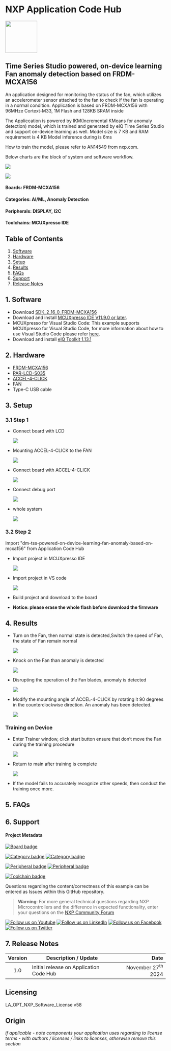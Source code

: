 # NXP Application Code Hub
[<img src="https://mcuxpresso.nxp.com/static/icon/nxp-logo-color.svg" width="100"/>](https://www.nxp.com)

## Time Series Studio powered, on-device learning Fan anomaly detection based on FRDM-MCXA156

An application designed for monitoring the status of the fan, which utilizes an accelerometer sensor attached to the fan to check if the fan is operating in a normal condition.
Application is based on FRDM-MCXA156 with 96MHze Cortext-M33, 1M Flash and 128KB SRAM inside 

The Appliccation is powered by IKM(Incremental KMeans for anomaly detection) model, which is trained and generated by eIQ Time Series Studio and support on-device learning as well.
Model size is 7 KB and RAM requirement is 4 KB
Model inference during is 6ms 

How to train the model, please refer to AN14549 from nxp.com.

Below charts are the block of system and software workflow.

![](image/system_overview.jpg)


![](image/software_flow.jpg)


#### Boards: FRDM-MCXA156
#### Categories: AI/ML, Anomaly Detection
#### Peripherals: DISPLAY, I2C
#### Toolchains: MCUXpresso IDE

## Table of Contents
1. [Software](#step1)
2. [Hardware](#step2)
3. [Setup](#step3)
4. [Results](#step4)
5. [FAQs](#step5) 
6. [Support](#step6)
7. [Release Notes](#step7)

## 1. Software<a name="step1"></a>

- Download [SDK_2_16_0_FRDM-MCXA156](https://mcuxpresso.nxp.com/en/welcome)
- Download and install [MCUXpresso IDE V11.9.0 or later](https://www.nxp.com/design/design-center/software/development-software/mcuxpresso-software-and-tools-/mcuxpresso-integrated-development-environment-ide:MCUXpresso-IDE).
- MCUXpresso for Visual Studio Code: This example supports MCUXpresso for Visual Studio Code, for more information about how to use Visual Studio Code please refer [here](https://www.nxp.com/design/training/getting-started-with-mcuxpresso-for-visual-studio-code:TIP-GETTING-STARTED-WITH-MCUXPRESSO-FOR-VS-CODE).
- Download and install [eIQ Toolkit 1.13.1](https://www.nxp.com/design/design-center/software/eiq-ml-development-environment/eiq-toolkit-for-end-to-end-model-development-and-deployment:EIQ-TOOLKIT#downloads)


## 2. Hardware<a name="step2"></a>

- [FRDM-MCXA156](https://www.nxp.com/part/FRDM-MCXA156)
- [PAR-LCD-S035](https://www.nxp.com/design/design-center/development-boards-and-designs/general-purpose-mcus/3-5-480x320-ips-tft-lcd-module:LCD-PAR-S035)
- [ACCEL-4-CLICK](https://www.mikroe.com/accel-4-click)
- FAN
- Type-C USB cable


## 3. Setup<a name="step3"></a>

### 3.1 Step 1

- Connect board with LCD
 
  ![](image/lcd_connect.jpg)

- Mounting ACCEL-4-CLICK to the FAN
 
  ![](image/fan.jpg)

- Connect board with ACCEL-4-CLICK
 
  ![](image/sensor_connect.jpg)

- Connect debug port
 
  ![](image/debug.jpg)

- whole system
 
  ![](image/system.jpg)


### 3.2 Step 2

Import "dm-tss-powered-on-device-learning-fan-anomaly-based-on-mcxa156" from Application Code Hub

- Import project in MCUXpresso IDE
 
  ![](image/mcux%20_import_project.png)

- Import project in VS code
 
  ![](image/vs_import_project.png)

- Build project and download to the board  

- **Notice: please erase the whole flash before download the firmware**

## 4. Results<a name="step4"></a>
- Turn on the Fan, then normal state is detected,Switch the speed of Fan, the state of Fan remain normal
 
  ![](image/normal.jpg)

- Knock on the Fan than anomaly is detected
 
  ![](image/anormaly1.jpg)

- Disrupting the operation of the Fan blades, anomaly is detected
 
  ![](image/anomaly2.jpg)

- Modify the mounting angle of ACCEL-4-CLICK by rotating it 90 degrees in the counterclockwise direction. An anomaly has been detected.
 
  ![](image/anormaly3.jpg)


 ### Training on Device
 - Enter Trainer window, click start button ensure that don’t move the Fan during the training procedure
  
   ![](image/trainer.jpg)

 - Return to main after training is complete
 
   ![](image/trained_result.jpg)

 - If the model fails to accurately recognize other speeds, then conduct the training once more.
 

## 5. FAQs<a name="step5"></a>

## 6. Support<a name="step6"></a>

#### Project Metadata

<!----- Boards ----->
[![Board badge](https://img.shields.io/badge/Board-FRDM&ndash;MCXA156-blue)]()

<!----- Categories ----->
[![Category badge](https://img.shields.io/badge/Category-AI/ML-yellowgreen)](https://github.com/search?q=org%3Anxp-appcodehub+aiml+in%3Areadme&type=Repositories)
[![Category badge](https://img.shields.io/badge/Category-ANOMALY%20DETECTION-yellowgreen)](https://github.com/search?q=org%3Anxp-appcodehub+anomaly_detection+in%3Areadme&type=Repositories)

<!----- Peripherals ----->
[![Peripheral badge](https://img.shields.io/badge/Peripheral-DISPLAY-yellow)](https://github.com/search?q=org%3Anxp-appcodehub+display+in%3Areadme&type=Repositories)
[![Peripheral badge](https://img.shields.io/badge/Peripheral-I2C-yellow)](https://github.com/search?q=org%3Anxp-appcodehub+i2c+in%3Areadme&type=Repositories)

<!----- Toolchains ----->
[![Toolchain badge](https://img.shields.io/badge/Toolchain-MCUXPRESSO%20IDE-orange)](https://github.com/search?q=org%3Anxp-appcodehub+mcux+in%3Areadme&type=Repositories)

Questions regarding the content/correctness of this example can be entered as Issues within this GitHub repository.

>**Warning**: For more general technical questions regarding NXP Microcontrollers and the difference in expected functionality, enter your questions on the [NXP Community Forum](https://community.nxp.com/)

[![Follow us on Youtube](https://img.shields.io/badge/Youtube-Follow%20us%20on%20Youtube-red.svg)](https://www.youtube.com/NXP_Semiconductors)
[![Follow us on LinkedIn](https://img.shields.io/badge/LinkedIn-Follow%20us%20on%20LinkedIn-blue.svg)](https://www.linkedin.com/company/nxp-semiconductors)
[![Follow us on Facebook](https://img.shields.io/badge/Facebook-Follow%20us%20on%20Facebook-blue.svg)](https://www.facebook.com/nxpsemi/)
[![Follow us on Twitter](https://img.shields.io/badge/X-Follow%20us%20on%20X-black.svg)](https://x.com/NXP)

## 7. Release Notes<a name="step7"></a>
| Version | Description / Update                           | Date                        |
|:-------:|------------------------------------------------|----------------------------:|
| 1.0     | Initial release on Application Code Hub        | November 27<sup>th</sup> 2024 |

## Licensing

LA_OPT_NXP_Software_License v58

## Origin

*if applicable - note components your application uses regarding to license terms - with authors / licenses / links to licenses, otherwise remove this section*
